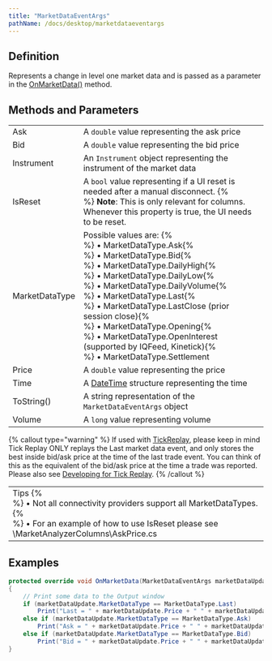 ```yaml
---
title: "MarketDataEventArgs"
pathName: /docs/desktop/marketdataeventargs
---
```


## Definition

Represents a change in level one market data and is passed as a parameter in the [OnMarketData()](/docs/desktop/onmarketdata) method.

## Methods and Parameters

|  |  |
| --- | --- |
| Ask | A `double` value representing the ask price |
| Bid | A `double` value representing the bid price |
| Instrument | An `Instrument` object representing the instrument of the market data |
| IsReset | A `bool` value representing if a UI reset is needed after a manual disconnect. {% <br> %} **Note**: This is only relevant for columns. Whenever this property is true, the UI needs to be reset. |
| MarketDataType | Possible values are: {% <br> %} &bull; MarketDataType.Ask{% <br> %} &bull; MarketDataType.Bid{% <br> %} &bull; MarketDataType.DailyHigh{% <br> %} &bull; MarketDataType.DailyLow{% <br> %} &bull; MarketDataType.DailyVolume{% <br> %} &bull; MarketDataType.Last{% <br> %} &bull; MarketDataType.LastClose (prior session close){% <br> %} &bull; MarketDataType.Opening{% <br> %} &bull; MarketDataType.OpenInterest (supported by IQFeed, Kinetick){% <br> %} &bull; MarketDataType.Settlement |
| Price | A `double` value representing the price |
| Time | A [DateTime](https://docs.microsoft.com/en-us/dotnet/api/system.datetime) structure representing the time |
| ToString() | A string representation of the `MarketDataEventArgs` object |
| Volume | A `long` value representing volume |

{% callout type="warning" %}
If used with [TickReplay](/docs/desktop/tick_replay), please keep in mind Tick Replay ONLY replays the Last market data event, and only stores the best inside bid/ask price at the time of the last trade event. You can think of this as the equivalent of the bid/ask price at the time a trade was reported. Please also see [Developing for Tick Replay](/docs/desktop/developing_for__tick_replay).
{% /callout %}

|  |
| --- |
| Tips {% <br> %} &bull; Not all connectivity providers support all MarketDataTypes. {% <br> %} &bull; For an example of how to use IsReset please see \MarketAnalyzerColumns\AskPrice.cs |

## Examples

```csharp
protected override void OnMarketData(MarketDataEventArgs marketDataUpdate)
{
    // Print some data to the Output window
    if (marketDataUpdate.MarketDataType == MarketDataType.Last)
        Print("Last = " + marketDataUpdate.Price + " " + marketDataUpdate.Volume);
    else if (marketDataUpdate.MarketDataType == MarketDataType.Ask)
        Print("Ask = " + marketDataUpdate.Price + " " + marketDataUpdate.Volume);
    else if (marketDataUpdate.MarketDataType == MarketDataType.Bid)
        Print("Bid = " + marketDataUpdate.Price + " " + marketDataUpdate.Volume);
}
```
